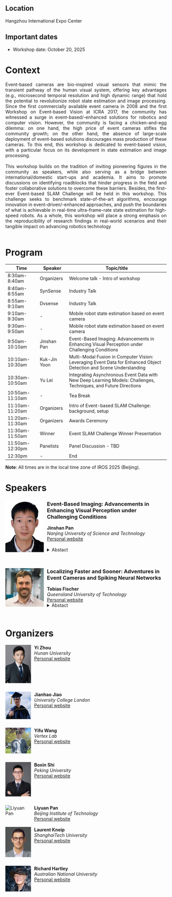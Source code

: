 ## Location

Hangzhou International Expo Center

## Important dates

* Workshop date: October 20, 2025


# Context
<div style="text-align: justify">
Event-based cameras are bio-inspired visual sensors that mimic the transient pathway of the human visual system, offering
key advantages (e.g., microsecond temporal resolution and high dynamic range) that hold the potential to revolutionize robot
state estimation and image processing. Since the first commercially available event camera in 2008 and the first Workshop on
Event-based Vision at ICRA 2017, the community has witnessed a surge in event-based/-enhanced solutions for robotics and
computer vision. However, the community is facing a chicken-and-egg dilemma: on one hand, the high price of event cameras
stifles the community growth; on the other hand, the absence of large-scale deployment of event-based solutions discourages
mass production of these cameras. To this end, this workshop is dedicated to event-based vision, with a particular focus on its
development in state estimation and image processing.
</div>
<br>
<div style="text-align: justify">
This workshop builds on the tradition of inviting pioneering figures in the community as speakers, while also serving as a bridge between international/domestic start-ups and academia. It aims to promote discussions on identifying roadblocks that hinder progress in the field and foster collaborative solutions to overcome these barriers. Besides, the first-ever Event-based SLAM Challenge will be held in this workshop. This challenge seeks to benchmark state-of-the-art algorithms, encourage innovation in event-driven/-enhanced approaches, and push the boundaries of what is achievable in real-time ultra-frame-rate state estimation for high-speed robots. As a whole, this workshop will place a strong emphasis on the reproducibility of research findings in real-world scenarios and their tangible impact on advancing robotics technology
</div>
<br>

<!-- All invited speakers are confirmed. -->
# Program

| **Time**             | **Speaker**                     | **Topic/title**                                                                 |
|----------------------|---------------------------------|---------------------------------------------------------------------------------|
| 8:30am-8:40am        | Organizers                     | Welcome talk - Intro of workshop                                                 |
| 8:40am-8:55am        | SynSense                       | Industry Talk                                                                   |
| 8:55am-9:10am        | Dvsense                        | Industry Talk                                                                   |
| 9:10am-9:30am        | -                              | Mobile robot state estimation based on event camera                             |
| 9:30am-9:50am        | -                              | Mobile robot state estimation based on event camera                             |
| 9:50am-10:10am       | Jinshan Pan                    | Event-Based Imaging: Advancements in Enhancing Visual Perception under Challenging Conditions |
| 10:10am-10:30am      | Kuk-Jin Yoon                   | Multi-Modal Fusion in Computer Vision: Leveraging Event Data for Enhanced Object Detection and Scene Understanding |
| 10:30am-10:50am      | Yu Lei                         | Integrating Asynchronous Event Data with New Deep Learning Models: Challenges, Techniques, and Future Directions |
| 10:50am-11:10am      | -                              | Tea Break                                                                       |
| 11:10am-11:20am      | Organizers                     | Intro of Event-based SLAM Challenge: background, setup                         |
| 11:20am-11:30am      | Organizers                     | Awards Ceremony                                                                 |
| 11:30am-11:50am      | Winner                         | Event SLAM Challenge Winner Presentation                                       |
| 11:50am-12:30pm      | Panelists                      | Panel Discussion - TBD                                                          |
| 12:30pm              | -                              | End                                                                             |

**Note**: All times are in the local time zone of IROS 2025 (Beijing).


# Speakers  
<!-- copy paste this for each speaker
<div class="container">
    <div class="image">
    <img style="float:left;padding-right:10px;padding-bottom:10px" 
         align='middle'
         src="images/speakers/example.jpg" alt="Image" width="150" height="150" />
    </div>
      <div class="text">
        <h3>Title of presentation</h3>
        <strong>Name</strong><br/>
        <em>Affiliation</em>  <br/>
        <a href="">Personal website</a>
      </div>
</div>

<div style="clear:left;">
</div>
<br>
end speaker1-->

<div class="container">
    <div class="image">
    <img style="float:left;padding-right:10px;padding-bottom:10px" 
         align='middle'
         src="images/speakers/jspan_photo.jpg" alt="Image" width="120" />
    </div>
    <div class="text">
      <h3>Event-Based Imaging: Advancements in Enhancing Visual Perception under Challenging Conditions</h3>
      <strong>Jinshan Pan</strong><br/>
      <em>Nanjing University of Science and Technology</em>  <br/>
      <a href="https://jspan.github.io/">Personal website</a>
    </div>
    </br>
    <details>
      <summary>Abstact</summary>
      <p>TBD</p>
    </details>        
</div>
<div style="clear:left;">
</div>
<br>

<div class="container">
    <div class="image">
    <img style="float:left;padding-right:10px;padding-bottom:10px" 
         align='middle'
         src="images/speakers/tobias_fischer.webp" alt="Image" width="120" />
    </div>      
    <div class="text">
      <h3>Localizing Faster and Sooner: Adventures in Event Cameras and Spiking Neural Networks</h3>
      <strong>Tobias Fischer</strong><br/>
      <em>Queensland University of Technology</em> <br/>
      <a href="https://www.tobiasfischer.info/">Personal website</a>
    </div>
    <details>
      <summary>Abstact</summary>
      <p>Knowing your location has long been fundamental to robotics and has driven major technological advances from industry to academia. Despite significant research advances, critical challenges to enduring deployment remain, including deploying these advances on resource-constrained robots and providing robust localisation capabilities in GPS-denied challenging environments. This talk explores Visual Place Recognition (VPR), which is the ability to recognise previously visited locations using only visual data. I will demonstrate how energy-efficient neuromorphic approaches using event-based cameras and spiking neural networks can provide low-power edge devices with location information with superior energy efficiency, adaptability, and data efficiency.</p>
    </details>    
</div>

<div style="clear:left;">
</div>
<br>



<!-- # Competition -->

<!-- TODO -->

<!-- This year, the field robotics workshop features multiple competition tracks designed to address key challenges in field robot deployment.
The competition focuses on vision-based tasks of 2D and 3D Semantic Segmentation in challenging environments like dense vegetation. 
Participants have access to extensive datasets, including recordings from wheeled, tracked, and multi-legged robots navigating challenging off-road terrains from the [GOOSE](https://goose-dataset.de/) and [GOOSE-Ex](https://arxiv.org/pdf/2409.18788) dataset. 

The top-performing teams are invited to present their results during the workshop poster sessions and receive prizes.
The competitions are open to all field robotics researchers and practitioners.

Please visit the competition websites for more details:

**Vision Tracks:**
 - [GOOSE 2D Semantic Segmentation Challenge](https://tinyurl.com/goose-2d-challenge)
 - [GOOSE 3D Semantic Segmentation Challenge](https://tinyurl.com/goose-3d-challenge)

Any questions about the competition can be directed at [field-robotics-competition-icra-25@googlegroups.com](mailto:field-robotics-competition-icra-25@googlegroups.com?subject=Question%20regarding%20the%20Field%20Robotics%20Dataset%20Competitions). -->

# Organizers
<div class="container">
    <div class="image">
    <img style="float:left;padding-right:10px;padding-bottom:10px" 
         align='middle'
         src="images/organizers/yizhou.jpg" alt="Yi Zhou" width="80" />
    </div>
      <div class="text">
        <strong>Yi Zhou</strong><br/>
        <em>Hunan University</em><br/>
        <!-- <a href="mailto:eeyzhou@hnu.edu.cn">eeyzhou@hnu.edu.cn</a><br/> -->
        <a href="https://sites.google.com/view/zhouyi-joey">Personal website</a>
      </div>
</div>

<div style="clear:left;"></div>
<br>

<div class="container">
    <div class="image">
    <img style="float:left;padding-right:10px;padding-bottom:10px" 
         align='middle'
         src="images/organizers/jianhao_jiao.jpeg" alt="Jianhao Jiao" width="80" height="85"/>
    </div>
      <div class="text">
        <strong>Jianhao Jiao</strong><br/>
        <em>University College London</em><br/>
        <!-- <a href="mailto:ucacjji@ucl.ac.uk">ucacjji@ucl.ac.uk</a><br/> -->
        <a href="https://gogojjh.github.io">Personal website</a>
      </div>
</div>

<div style="clear:left;"></div>
<br>

<div class="container">
    <div class="image">
    <img style="float:left;padding-right:10px;padding-bottom:10px" 
         align='middle'
         src="images/organizers/yifu_wang.jpg" alt="Yifu Wang" width="80"/>
    </div>
      <div class="text">
        <strong>Yifu Wang</strong><br/>
        <em>Vertex Lab</em><br/>
        <!-- <a href="mailto:1fwang927@gmail.com">1fwang927@gmail.com</a><br/> -->
        <a href="https://1fwang.github.io">Personal website</a>
      </div>
</div>

<div style="clear:left;"></div>
<br>

<div class="container">
    <div class="image">
    <img style="float:left;padding-right:10px;padding-bottom:10px" 
         align='middle'
         src="images/organizers/boxin.jpg" alt="Boxin Shi" width="80"/>
    </div>
      <div class="text">
        <strong>Boxin Shi</strong><br/>
        <em>Peking University</em><br/>
        <!-- <a href="mailto:shiboxin@pku.edu.cn">shiboxin@pku.edu.cn</a><br/> -->
        <a href="https://camera.pku.edu.cn">Personal website</a>
      </div>
</div>

<div style="clear:left;"></div>
<br>

<div class="container">
    <div class="image">
    <img style="float:left;padding-right:10px;padding-bottom:10px" 
         align='middle'
         src="images/organizers/liyuan_pan.jpg" alt="Liyuan Pan" width="80"/>
    </div>
      <div class="text">
        <strong>Liyuan Pan</strong><br/>
        <em>Beijing Institute of Technology</em><br/>
        <!-- <a href="mailto:Liyuan.Pan@bit.edu.cn">Liyuan.Pan@bit.edu.cn</a><br/> -->
        <a href="https://bitsslab.github.io/">Personal website</a>
      </div>
</div>

<div style="clear:left;"></div>
<br>

<div class="container">
    <div class="image">
    <img style="float:left;padding-right:10px;padding-bottom:10px" 
         align='middle'
         src="images/organizers/laurent_kneip.jpeg" alt="Laurent Kneip" width="80"/>
    </div>
      <div class="text">
        <strong>Laurent Kneip</strong><br/>
        <em>ShanghaiTech University</em><br/>
        <a href="https://mpl.sist.shanghaitech.edu.cn/">Personal website</a>
      </div>
</div>

<div style="clear:left;"></div>
<br>

<div class="container">
    <div class="image">
    <img style="float:left;padding-right:10px;padding-bottom:10px" 
         align='middle'
         src="images/organizers/richard_hartley.jpeg" alt="Richard Hartley" width="80"/>
    </div>
      <div class="text">
        <strong>Richard Hartley</strong><br/>
        <em>Australian National University</em><br/>
        <!-- <a href="mailto:Richard.Hartley@anu.edu.au">Richard.Hartley@anu.edu.au</a><br/> -->
        <a href="https://comp.anu.edu.au/people/richard-hartley/">Personal website</a>
      </div>
</div>

<!-- ## Competition Organizers -->
<!-- TBD -->
<!-- ## Competition Organizers
<div style="text-align: center;">
  <table style="margin: 0 auto; border-collapse: collapse; border: none; cellpadding: 0; cellspacing: 0;">
    <tr>
      <td style="width: 80px; vertical-align: top; height: 120px; border: none;">
        <img src="images/workshop/jan_faigl.png" alt="Jan Faigl" style="max-width: 80px; height: auto;"><br><strong>Jan Faigl</strong>
      </td>
      <td style="width: 80px; vertical-align: top; height: 120px; border: none;">
        <img src="images/workshop/gerald_steinbauer_wagner.jpg" alt="Gerald Steinbauer-Wagner" style="max-width: 80px; height: auto;"><br><strong>Gerald Steinbauer-Wagner</strong>
      </td>
      <td style="width: 80px; vertical-align: top; height: 120px; border: none;">
        <img src="images/workshop/milos_pragr.jpg" alt="Miloš Prágr" style="max-width: 80px; height: auto;"><br><strong>Miloš Prágr</strong>
      </td>
      <td style="width: 80px; vertical-align: top; height: 120px; border: none;">
        <img src="images/workshop/raphael_hagmanns.jpg" alt="Raphael Hagmanns" style="max-width: 80px; height: auto;"><br><strong>Raphael Hagmanns</strong>
      </td>
    </tr>
    <tr>
      <td style="width: 80px; vertical-align: top; height: 120px; border: none;">
        <img src="images/workshop/miguel_granero.jpeg" alt="Miguel Granero" style="max-width: 80px; height: auto;"><br><strong>Miguel Granero</strong>
      </td>
      <td style="width: 80px; vertical-align: top; height: 120px; border: none;">
        <img src="images/workshop/vladimir_kubelka.jpg" alt="Vladimír Kubelka" style="max-width: 80px; height: auto;"><br><strong>Vladimír Kubelka</strong>
      </td>
      <td style="width: 80px; vertical-align: top; height: 120px; border: none;">
        <img src="images/workshop/peter_mortimer.jpg" alt="Peter Mortimer" style="max-width: 80px; height: auto;"><br><strong>Peter Mortimer</strong>
      </td>
    </tr>
  </table>
</div> -->


<!-- # Call for papers

The workshop topics include, but are not limited to:

- Agriculture
- Construction
- Forestry
- Healthcare
- Intelligent Transportation Systems
- Marine Robotics
- Mining
- Search and rescue
- Space exploration

## Submission guidelines

FR workshop accepts contributions based on the following criteria:

- The submission should be from 2 to 8 pages long. The paper should follow the [IEEE RAS template](http://ras.papercept.net/conferences/support/tex.php).
- The review process is single-blind.
- Submissions should contain a clear focus on field robotics and feature lessons learned and/or field experience reports.
- We welcome prospective and conceptual papers as well.
- The papers should be submitted on [Microsoft CMT](https://cmt3.research.microsoft.com/FRICRA2025).
- Accepted papers will be available on the workshop website. The authors of accepted papers will be invited to present their results in a poster session during the workshop. -->